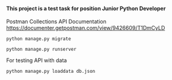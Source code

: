 #### This project is a test task for position Junior Python Developer

Postman Collections API Documentation
https://documenter.getpostman.com/view/9426609/T1DmCyLD

    python manage.py migrate
    
    python manage.py runserver
     
For testing API with data
 
    python manage.py loaddata db.json
    
